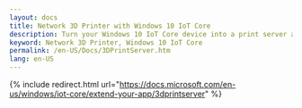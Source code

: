 ```yaml
---
layout: docs
title: Network 3D Printer with Windows 10 IoT Core
description: Turn your Windows 10 IoT Core device into a print server and connect your 3D Printer to it. You will be able to access your printer wirelessly from other devices.
keyword: Network 3D Printer, Windows 10 IoT Core
permalink: /en-US/Docs/3DPrintServer.htm
lang: en-US
---
```

{% include redirect.html url="https://docs.microsoft.com/en-us/windows/iot-core/extend-your-app/3dprintserver" %}
